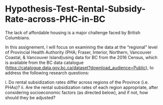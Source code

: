 # Hypothesis-Test-Rental-Subsidy-Rate-across-PHC-in-BC

The lack of affordable housing is a major challenge faced by British Columbians. 

In this assignement, I will focus on examining the data at the “regional” level of Provincial Health Authority (PHA; Fraser, Interior, Northern, Vancouver Coastal, & Vancouver Island)using data for BC from the 2016 Census, which is available from the BC data catalogue (https://catalogue.data.gov.bc.ca/dataset?download_audience=Public), to address the following research questions:

i. Do rental subsidization rates differ across regions of the Province (i.e. PHAs)?
ii. Are the rental subsidization rates of each region appropriate, after considering socioeconomic factors (as directed below), and if not, how should they be adjusted?


